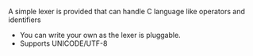 A simple lexer is provided that can handle C language like operators and identifiers

* You can write your own as the lexer is pluggable.
* Supports UNICODE/UTF-8
